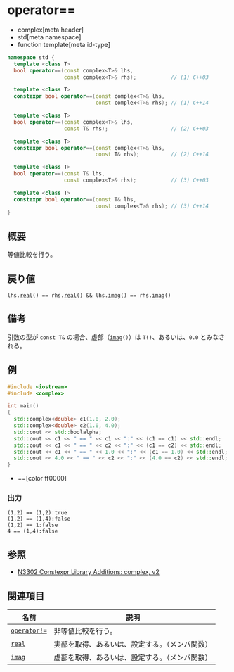 # operator==
* complex[meta header]
* std[meta namespace]
* function template[meta id-type]

```cpp
namespace std {
  template <class T>
  bool operator==(const complex<T>& lhs,
                  const complex<T>& rhs);           // (1) C++03

  template <class T>
  constexpr bool operator==(const complex<T>& lhs,
                            const complex<T>& rhs); // (1) C++14

  template <class T>
  bool operator==(const complex<T>& lhs,
                  const T& rhs);                    // (2) C++03

  template <class T>
  constexpr bool operator==(const complex<T>& lhs,
                            const T& rhs);          // (2) C++14

  template <class T>
  bool operator==(const T& lhs,
                  const complex<T>& rhs);           // (3) C++03

  template <class T>
  constexpr bool operator==(const T& lhs,
                            const complex<T>& rhs); // (3) C++14
}
```

## 概要
等値比較を行う。


## 戻り値
`lhs.`[`real`](complex/real.md)`() == rhs.`[`real`](complex/real.md)`() && lhs.`[`imag`](complex/imag.md)`() == rhs.`[`imag`](complex/imag.md)`()`


## 備考
引数の型が `const T&` の場合、虚部（[`imag`](imag.md)`()`）は `T()`、あるいは、`0.0` とみなされる。


## 例
```cpp
#include <iostream>
#include <complex>

int main()
{
  std::complex<double> c1(1.0, 2.0);
  std::complex<double> c2(1.0, 4.0);
  std::cout << std::boolalpha;
  std::cout << c1 << " == " << c1 << ":" << (c1 == c1) << std::endl;
  std::cout << c1 << " == " << c2 << ":" << (c1 == c2) << std::endl;
  std::cout << c1 << " == " << 1.0 << ":" << (c1 == 1.0) << std::endl;
  std::cout << 4.0 << " == " << c2 << ":" << (4.0 == c2) << std::endl;
}
```
* ==[color ff0000]

### 出力
```
(1,2) == (1,2):true
(1,2) == (1,4):false
(1,2) == 1:false
4 == (1,4):false
```

## 参照
- [N3302 Constexpr Library Additions: complex, v2](http://www.open-std.org/jtc1/sc22/wg21/docs/papers/2011/n3302.html)


## 関連項目

| 名前                            | 説明                                           |
|---------------------------------|------------------------------------------------|
| [`operator!=`](op_not_equal.md) | 非等値比較を行う。                             |
| [`real`](complex/real.md)       | 実部を取得、あるいは、設定する。（メンバ関数） |
| [`imag`](complex/imag.md)       | 虚部を取得、あるいは、設定する。（メンバ関数） |

